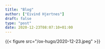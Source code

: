 ```yaml
---
title: "Blog"
author: ["Eivind Hjertnes"]
draft: false
type: "post"
date: 2020-12-23T08:07:10+01:00
---
```


{{< figure src="/ox-hugo/2020-12-23.jpeg" >}}
